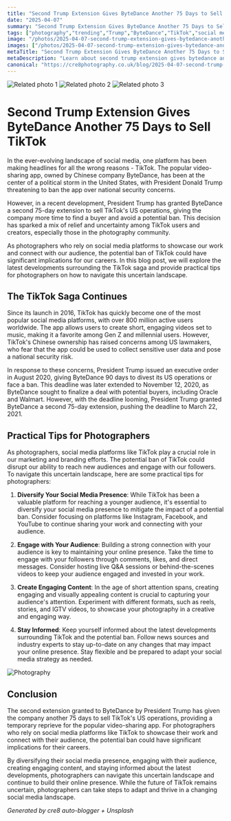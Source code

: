 ```yaml
---
title: "Second Trump Extension Gives ByteDance Another 75 Days to Sell TikTok"
date: "2025-04-07"
summary: "Second Trump Extension Gives ByteDance Another 75 Days to Sell TikTok - A trending topic in photography."
tags: ["photography","trending","Trump","ByteDance","TikTok","social media","ban","extension","national security","audience","engagement"]
image: "/photos/2025-04-07-second-trump-extension-gives-bytedance-another-75-days-to-sell-tiktok-1.jpg"
images: ["/photos/2025-04-07-second-trump-extension-gives-bytedance-another-75-days-to-sell-tiktok-1.jpg","/photos/2025-04-07-second-trump-extension-gives-bytedance-another-75-days-to-sell-tiktok-2.jpg","/photos/2025-04-07-second-trump-extension-gives-bytedance-another-75-days-to-sell-tiktok-3.jpg"]
metaTitle: "Second Trump Extension Gives ByteDance Another 75 Days to Sell TikTok | cre8 Photography"
metaDescription: "Learn about second trump extension gives bytedance another 75 days to sell tiktok in photography with practical tips and insights."
canonical: "https://cre8photography.co.uk/blog/2025-04-07-second-trump-extension-gives-bytedance-another-75-days-to-sell-tiktok"
---
```



<div class="grid grid-cols-1 sm:grid-cols-2 md:grid-cols-3 gap-4">
  <img src="/photos/2025-04-07-second-trump-extension-gives-bytedance-another-75-days-to-sell-tiktok-1.jpg" alt="Related photo 1" class="w-full rounded-lg" />
<img src="/photos/2025-04-07-second-trump-extension-gives-bytedance-another-75-days-to-sell-tiktok-2.jpg" alt="Related photo 2" class="w-full rounded-lg" />
<img src="/photos/2025-04-07-second-trump-extension-gives-bytedance-another-75-days-to-sell-tiktok-3.jpg" alt="Related photo 3" class="w-full rounded-lg" />
</div>


# Second Trump Extension Gives ByteDance Another 75 Days to Sell TikTok

In the ever-evolving landscape of social media, one platform has been making headlines for all the wrong reasons - TikTok. The popular video-sharing app, owned by Chinese company ByteDance, has been at the center of a political storm in the United States, with President Donald Trump threatening to ban the app over national security concerns. 

However, in a recent development, President Trump has granted ByteDance a second 75-day extension to sell TikTok's US operations, giving the company more time to find a buyer and avoid a potential ban. This decision has sparked a mix of relief and uncertainty among TikTok users and creators, especially those in the photography community.

As photographers who rely on social media platforms to showcase our work and connect with our audience, the potential ban of TikTok could have significant implications for our careers. In this blog post, we will explore the latest developments surrounding the TikTok saga and provide practical tips for photographers on how to navigate this uncertain landscape.

## The TikTok Saga Continues

Since its launch in 2016, TikTok has quickly become one of the most popular social media platforms, with over 800 million active users worldwide. The app allows users to create short, engaging videos set to music, making it a favorite among Gen Z and millennial users. However, TikTok's Chinese ownership has raised concerns among US lawmakers, who fear that the app could be used to collect sensitive user data and pose a national security risk.

In response to these concerns, President Trump issued an executive order in August 2020, giving ByteDance 90 days to divest its US operations or face a ban. This deadline was later extended to November 12, 2020, as ByteDance sought to finalize a deal with potential buyers, including Oracle and Walmart. However, with the deadline looming, President Trump granted ByteDance a second 75-day extension, pushing the deadline to March 22, 2021.

## Practical Tips for Photographers

As photographers, social media platforms like TikTok play a crucial role in our marketing and branding efforts. The potential ban of TikTok could disrupt our ability to reach new audiences and engage with our followers. To navigate this uncertain landscape, here are some practical tips for photographers:

1. **Diversify Your Social Media Presence**: While TikTok has been a valuable platform for reaching a younger audience, it's essential to diversify your social media presence to mitigate the impact of a potential ban. Consider focusing on platforms like Instagram, Facebook, and YouTube to continue sharing your work and connecting with your audience.

2. **Engage with Your Audience**: Building a strong connection with your audience is key to maintaining your online presence. Take the time to engage with your followers through comments, likes, and direct messages. Consider hosting live Q&A sessions or behind-the-scenes videos to keep your audience engaged and invested in your work.

3. **Create Engaging Content**: In the age of short attention spans, creating engaging and visually appealing content is crucial to capturing your audience's attention. Experiment with different formats, such as reels, stories, and IGTV videos, to showcase your photography in a creative and engaging way.

4. **Stay Informed**: Keep yourself informed about the latest developments surrounding TikTok and the potential ban. Follow news sources and industry experts to stay up-to-date on any changes that may impact your online presence. Stay flexible and be prepared to adapt your social media strategy as needed.

![Photography](/path/to/image)

## Conclusion

The second extension granted to ByteDance by President Trump has given the company another 75 days to sell TikTok's US operations, providing a temporary reprieve for the popular video-sharing app. For photographers who rely on social media platforms like TikTok to showcase their work and connect with their audience, the potential ban could have significant implications for their careers.

By diversifying their social media presence, engaging with their audience, creating engaging content, and staying informed about the latest developments, photographers can navigate this uncertain landscape and continue to build their online presence. While the future of TikTok remains uncertain, photographers can take steps to adapt and thrive in a changing social media landscape.

*Generated by cre8 auto-blogger + Unsplash*

